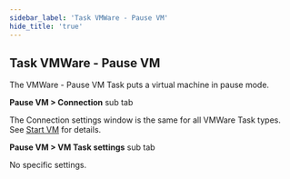 ```yaml
---
sidebar_label: 'Task VMWare - Pause VM'
hide_title: 'true'
---
```


## Task VMWare - Pause VM

The VMWare - Pause VM Task puts a virtual machine in pause mode.
 
**Pause VM > Connection** sub tab

The Connection settings window is the same for all VMWare Task types. See [Start VM](start-vm) for details.
 
**Pause VM > VM Task settings** sub tab

No specific settings.